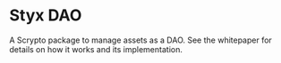 # Styx DAO
A Scrypto package to manage assets as a DAO. 
See the whitepaper for details on how it works and its implementation.